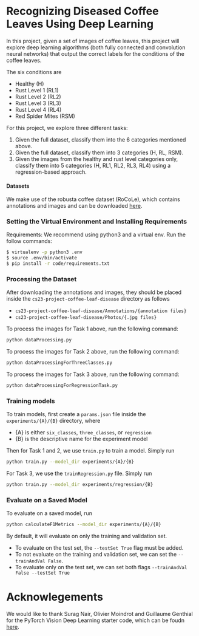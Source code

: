 # Recognizing Diseased Coffee Leaves Using Deep Learning


In this project, given a set of images of coffee leaves, this project will explore deep learning algorithms (both fully connected and convolution
neural networks) that output the correct labels for the conditions of the coffee leaves. 

The six conditions are 
* Healthy (H)
* Rust Level 1 (RL1)
* Rust Level 2 (RL2)
* Rust Level 3 (RL3)
* Rust Level 4 (RL4)
* Red Spider Mites (RSM)

For this project, we explore three different tasks:
1) Given the full dataset, classify them into the 6 categories mentioned above.
2) Given the full dataset, classify them into 3 categories (H, RL, RSM).
3) Given the images from the healthy and rust level categories only, classify them into 5 categories (H, RL1, RL2, RL3, RL4) 
using a regression-based approach.

#### Datasets
We make use of the robusta coffee dataset (RoCoLe), which contains annotations and images and can be downloaded [here](https://data.mendeley.com/datasets/c5yvn32dzg/2).

### Setting the Virtual Environment and Installing Requirements
Requirements:
We recommend using python3 and a virtual env. Run the follow commands:
```sh
$ virtualenv -p python3 .env
$ source .env/bin/activate
$ pip install -r code/requirements.txt
```

### Processing the Dataset
After downloading the annotations and images, they should be placed inside the ```cs23-project-coffee-leaf-disease``` directory as follows
* ```cs23-project-coffee-leaf-disease/Annotations/{annotation files}```
* ```cs23-project-coffee-leaf-disease/Photos/{.jpg files}```

To process the images for Task 1 above, run the following command:
```sh
python dataProcessing.py
```

To process the images for Task 2 above, run the following command:
```sh
python dataProcessingForThreeClasses.py
```

To process the images for Task 3 above, run the following command:
```sh
python dataProcessingForRegressionTask.py
```

### Training models
To train models, first create a ```params.json``` file inside the ```experiments/{A}/{B}``` directory, where
* {A} is either ```six_classes```, ```three_classes```, or ```regression```
* {B} is the descriptive name for the experiment model

Then for Task 1 and 2, we use ```train.py``` to train a model. Simply run
```sh
python train.py --model_dir experiments/{A}/{B}
```

For Task 3, we use the ```trainRegression.py``` file. Simply run
```sh
python train.py --model_dir experiments/regression/{B}
```

### Evaluate on a Saved Model
To evaluate on a saved model, run
```sh
python calculateF1Metrics --model_dir experiments/{A}/{B}
```
By default, it will evaluate on only the training and validation set. 
* To evaluate on the test set, the 
```--testSet True``` flag must be added. 
* To not evaluate on the training and validation set, we can set the 
```--trainAndVal False```.
* To evaluate only on the test set, we can set both flags ```--trainAndVal False --testSet True```


# Acknowlegements
We would like to thank Surag Nair, Olivier Moindrot and Guillaume Genthial for the PyTorch Vision Deep Learning starter 
code, which can be foudn [here](https://github.com/cs230-stanford/cs230-code-examples/tree/master/pytorch/vision).